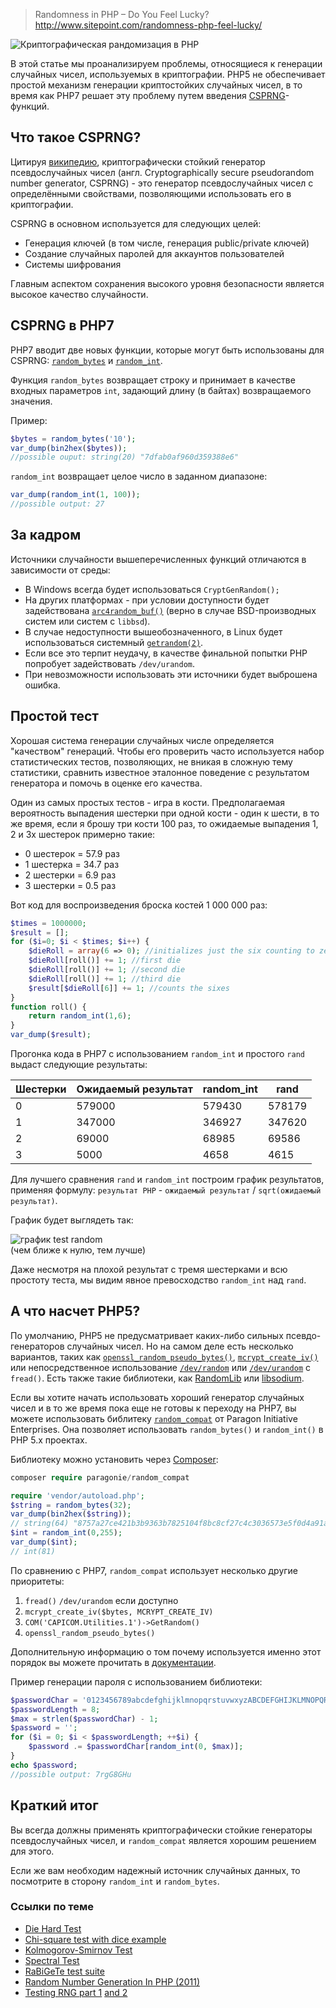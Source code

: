 >Randomness in PHP – Do You Feel Lucky?
http://www.sitepoint.com/randomness-php-feel-lucky/

![Криптографическая рандомизация в PHP](https://habrastorage.org/files/dd7/176/96c/dd717696cc1a4dc69497bb7d06734f94.jpg "Криптографическая рандомизация в PHP")

В этой статье мы проанализируем проблемы, относящиеся к генерации случайных чисел, используемых в криптографии. PHP5 не обеспечивает простой механизм генерации криптостойких случайных чисел, в то время как PHP7 решает эту проблему путем введения [CSPRNG](https://ru.wikipedia.org/wiki/Криптографически_стойкий_генератор_псевдослучайных_чисел)-функций.

## Что такое CSPRNG?

Цитируя [википедию](https://ru.wikipedia.org/wiki/Криптографически_стойкий_генератор_псевдослучайных_чисел), криптографически стойкий генератор псевдослучайных чисел (англ. Cryptographically secure pseudorandom number generator, CSPRNG) - это генератор псевдослучайных чисел с определёнными свойствами, позволяющими использовать его в криптографии.

CSPRNG в основном используется для следующих целей:

*	Генерация ключей (в том числе, генерация public/private ключей)
*	Создание случайных паролей для аккаунтов пользователей
*	Системы шифрования

Главным аспектом сохранения высокого уровня безопасности является высокое качество случайности.

## CSPRNG в PHP7

PHP7 вводит две новых функции, которые могут быть использованы для CSPRNG: [`random_bytes`](http://php.net/manual/en/function.random-bytes.php) и [`random_int`](http://php.net/manual/en/function.random-int.php).

Функция `random_bytes` возвращает строку и принимает в качестве входных параметров `int`, задающий длину (в байтах) возвращаемого значения.

Пример:

```php
$bytes = random_bytes('10');
var_dump(bin2hex($bytes));
//possible ouput: string(20) "7dfab0af960d359388e6"  
```

`random_int` возвращает целое число в заданном диапазоне:

```php
var_dump(random_int(1, 100));
//possible output: 27
```

## За кадром

Источники случайности вышеперечисленных функций отличаются в зависимости от среды:

*	В Windows всегда будет использоваться `CryptGenRandom();`
*	На других платформах - при условии доступности будет задействована [`arc4random_buf()`](http://www.openbsd.org/cgi-bin/man.cgi/OpenBSD-current/man3/arc4random.3) (верно в случае BSD-производных систем или систем с `libbsd`).
*   В случае недоступности вышеобозначенного, в Linux будет использоваться системный [`getrandom(2)`](http://man7.org/linux/man-pages/man2/getrandom.2.html).
*	Если все это терпит неудачу, в качестве финальной попытки PHP попробует задействовать `/dev/urandom`.
*	При невозможности использовать эти источники будет выброшена ошибка.

## Простой тест

Хорошая система генерации случайных числе определяется "качеством" генераций. Чтобы его проверить часто используется набор статистических тестов, позволяющих, не вникая в сложную тему статистики, сравнить известное эталонное поведение с результатом генератора и помочь в оценке его качества.

Один из самых простых тестов - игра в кости. Предполагаемая вероятность выпадения шестерки при одной кости - один к шести, в то же время, если я брошу три кости 100 раз, то ожидаемые выпадения 1, 2 и 3х шестерок примерно такие:

*   0 шестерок = 57.9 раз
*   1 шестерка = 34.7 раз
*   2 шестерки = 6.9 раз
*   3 шестерки = 0.5 раз

Вот код для воспроизведения броска костей 1 000 000 раз:

```php
$times = 1000000;
$result = [];
for ($i=0; $i < $times; $i++) {
    $dieRoll = array(6 => 0); //initializes just the six counting to zero
    $dieRoll[roll()] += 1; //first die
    $dieRoll[roll()] += 1; //second die
    $dieRoll[roll()] += 1; //third die
    $result[$dieRoll[6]] += 1; //counts the sixes
}
function roll() {
    return random_int(1,6);
}
var_dump($result);
```

Прогонка кода в PHP7 c использованием `random_int` и простого `rand` выдаст следующие результаты:

| Шестерки | Ожидаемый результат | random_int | rand   |
|----------|---------------------|------------|--------|
| 0        | 579000              | 579430     | 578179 |
| 1        | 347000              | 346927     | 347620 |
| 2        | 69000               | 68985      | 69586  |
| 3        | 5000                | 4658       | 4615   |

Для лучшего сравнения `rand` и `random_int` построим график результатов, применяя формулу: `результат PHP` - `ожидаемый результат` / `sqrt(ожидаемый результат)`.

График будет выглядеть так:

![график test random](https://habrastorage.org/files/942/335/eef/942335eef1ae4f09935722986e17d66a.png "график test random")  
(чем ближе к нулю, тем лучше)

Даже несмотря на плохой результат с тремя шестерками и всю простоту теста, мы видим явное превосходство `random_int` над `rand`.

## А что насчет PHP5?

По умолчанию, PHP5 не предусматривает каких-либо сильных псевдо-генераторов случайных чисел. Но на самом деле есть несколько вариантов, таких как [`openssl_random_pseudo_bytes()`](http://php.net/manual/en/function.openssl-random-pseudo-bytes.php), [`mcrypt_create_iv()`](http://php.net/manual/en/function.mcrypt-create-iv.php) или непосредственное использование [`/dev/random`](https://en.wikipedia.org/wiki//dev/random) или [`/dev/urandom`](https://en.wikipedia.org/wiki//dev/random) с `fread()`. Есть также такие библиотеки, как [RandomLib](https://github.com/ircmaxell/RandomLib) или [libsodium](https://pecl.php.net/package/libsodium).

Если вы хотите начать использовать хороший генератор случайных чисел и в то же время пока еще не готовы к переходу на PHP7, вы можете использовать библитеку [`random_compat`](https://github.com/paragonie/random_compat) от Paragon Initiative Enterprises. Она позволяет использовать `random_bytes()` и `random_int()` в PHP 5.х проектах.

Библиотеку можно установить через [Composer](https://getcomposer.org/):

```php
composer require paragonie/random_compat

require 'vendor/autoload.php';
$string = random_bytes(32);
var_dump(bin2hex($string));
// string(64) "8757a27ce421b3b9363b7825104f8bc8cf27c4c3036573e5f0d4a91ad2aaec6f"
$int = random_int(0,255);
var_dump($int);
// int(81)
```

По сравнению с PHP7, `random_compat` использует несколько другие приоритеты:

1.	`fread()` `/dev/urandom` если доступно
2.	`mcrypt_create_iv($bytes, MCRYPT_CREATE_IV)`
3.	`COM('CAPICOM.Utilities.1')->GetRandom()`
4.	`openssl_random_pseudo_bytes()`

Дополнительную информацию о том почему используется именно этот порядок вы можете прочитать в [документации](https://github.com/paragonie/random_compat/blob/master/ERRATA.md).

Пример генерации пароля с использованием библиотеки:

```php
$passwordChar = '0123456789abcdefghijklmnopqrstuvwxyzABCDEFGHIJKLMNOPQRSTUVWXYZ';
$passwordLength = 8;
$max = strlen($passwordChar) - 1;
$password = '';
for ($i = 0; $i < $passwordLength; ++$i) {
    $password .= $passwordChar[random_int(0, $max)];
}
echo $password;
//possible output: 7rgG8GHu
```

## Краткий итог

Вы всегда должны применять криптографически стойкие генераторы псевдослучайных чисел, и `random_compat` является хорошим решением для этого.

Если же вам необходим надежный источник случайных данных, то посмотрите в сторону `random_int` и `random_bytes`.

### Ссылки по теме

*	[Die Hard Test](https://en.wikipedia.org/wiki/Diehard_tests)
*	[Chi-square test with dice example](http://bit.ly/1Mrptf5)
*	[Kolmogorov-Smirnov Test](https://en.wikipedia.org/wiki/Kolmogorov-Smirnov_test)
*	[Spectral Test](http://random.mat.sbg.ac.at/tests/theory/spectral/)
*	[RaBiGeTe test suite](http://cristianopi.altervista.org/RaBiGeTe_MT)
*	[Random Number Generation In PHP (2011)](http://cristianopi.altervista.org/RaBiGeTe_MT)
*	[Testing RNG part 1](http://ubm.io/1Ot46vL) [and 2](http://ubm.io/1VNzh3N)